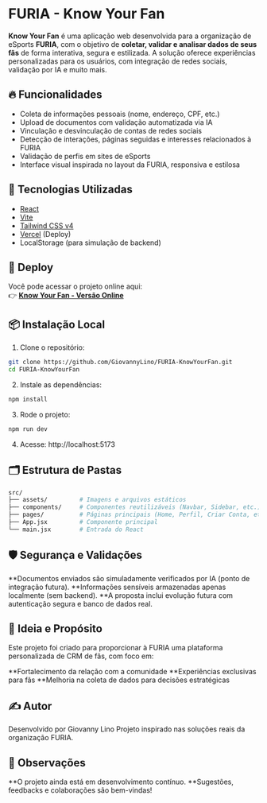 # FURIA - Know Your Fan

**Know Your Fan** é uma aplicação web desenvolvida para a organização de eSports **FURIA**, com o objetivo de **coletar, validar e analisar dados de seus fãs** de forma interativa, segura e estilizada. A solução oferece experiências personalizadas para os usuários, com integração de redes sociais, validação por IA e muito mais.

## 🔥 Funcionalidades

- Coleta de informações pessoais (nome, endereço, CPF, etc.)
- Upload de documentos com validação automatizada via IA
- Vinculação e desvinculação de contas de redes sociais
- Detecção de interações, páginas seguidas e interesses relacionados à FURIA
- Validação de perfis em sites de eSports
- Interface visual inspirada no layout da FURIA, responsiva e estilosa

## 🧪 Tecnologias Utilizadas

- [React](https://reactjs.org/)
- [Vite](https://vitejs.dev/)
- [Tailwind CSS v4](https://tailwindcss.com/)
- [Vercel](https://vercel.com/) (Deploy)
- LocalStorage (para simulação de backend)

## 🚀 Deploy

Você pode acessar o projeto online aqui:  
👉 **[Know Your Fan - Versão Online](https://furia-knowyourfan.vercel.app/)**

## 📦 Instalação Local

1. Clone o repositório:

```bash
git clone https://github.com/GiovannyLino/FURIA-KnowYourFan.git
cd FURIA-KnowYourFan
```

2. Instale as dependências:

```bash
npm install
```

3. Rode o projeto:

```bash
npm run dev
```

4. Acesse: http://localhost:5173

## 🗂 Estrutura de Pastas

```bash
src/
├── assets/         # Imagens e arquivos estáticos
├── components/     # Componentes reutilizáveis (Navbar, Sidebar, etc.)
├── pages/          # Páginas principais (Home, Perfil, Criar Conta, etc.)
├── App.jsx         # Componente principal
└── main.jsx        # Entrada do React
```

## 🛡️ Segurança e Validações

**Documentos enviados são simuladamente verificados por IA (ponto de integração futura).
**Informações sensíveis armazenadas apenas localmente (sem backend).
**A proposta inclui evolução futura com autenticação segura e banco de dados real.

## 🧠 Ideia e Propósito

Este projeto foi criado para proporcionar à FURIA uma plataforma personalizada de CRM de fãs, com foco em:

**Fortalecimento da relação com a comunidade
**Experiências exclusivas para fãs
**Melhoria na coleta de dados para decisões estratégicas

## ✍️ Autor

Desenvolvido por Giovanny Lino
Projeto inspirado nas soluções reais da organização FURIA.

## 📌 Observações

**O projeto ainda está em desenvolvimento contínuo.
**Sugestões, feedbacks e colaborações são bem-vindas!
